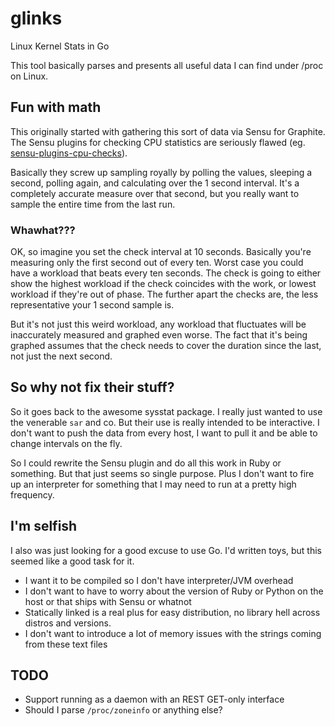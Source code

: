 # glinks
Linux Kernel Stats in Go

This tool basically parses and presents all useful data I can find under /proc on Linux.

## Fun with math
This originally started with gathering this sort of data via Sensu for Graphite.  The Sensu plugins 
for checking CPU statistics are seriously flawed 
(eg. [sensu-plugins-cpu-checks](https://github.com/sensu-plugins/sensu-plugins-cpu-checks)).

Basically they screw up sampling royally by polling the values, sleeping a second, polling again, and calculating over 
the 1 second interval. It's a completely accurate measure over that second, but you really want to sample the entire 
time from the last run.

### Whawhat???
OK, so imagine you set the check interval at 10 seconds.  Basically you're measuring only the first second out of every
ten. Worst case you could have a workload that beats every ten seconds.  The check is going to either show the highest 
workload if the check coincides with the work, or lowest workload if they're out of phase.  The further apart the checks
are, the less representative your 1 second sample is.

But it's not just this weird workload, any workload that fluctuates will be inaccurately measured and graphed even 
worse. The fact that it's being graphed assumes that the check needs to cover the duration since the last, not just the 
next second.


## So why not fix their stuff?
So it goes back to the awesome sysstat package.  I really just wanted to use the venerable `sar` and co.  But their use 
is really intended to be interactive.  I don't want to push the data from every host, I want to pull it and be able to 
change intervals on the fly.

So I could rewrite the Sensu plugin and do all this work in Ruby or something.  But that just seems so single purpose.
Plus I don't want to fire up an interpreter for something that I may need to run at a pretty high frequency.

## I'm selfish
I also was just looking for a good excuse to use Go.  I'd written toys, but this seemed like a good task for it.

* I want it to be compiled so I don't have interpreter/JVM overhead
* I don't want to have to worry about the version of Ruby or Python on the host or that ships with Sensu or whatnot
* Statically linked is a real plus for easy distribution, no library hell across distros and versions.
* I don't want to introduce a lot of memory issues with the strings coming from these text files


## TODO

* Support running as a daemon with an REST GET-only interface
* Should I parse `/proc/zoneinfo` or anything else?
